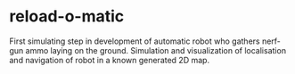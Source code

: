 # reload-o-matic
First simulating step in development of automatic robot who gathers nerf-gun ammo laying on the ground. Simulation and visualization of localisation and navigation of robot in a known generated 2D map.
